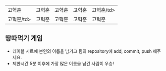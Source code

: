 <table>
      <tbody>
        <tr>
          <td>고혁훈</td>
          <td>고혁훈</td>
          <td>고혁훈</td>
          <td>고혁훈</td>
          <td>고혁훈/td>
        </tr>
        <tr>
          <td>고혁훈/td>
          <td>고혁훈</td>
          <td>고혁훈</td>
          <td>고혁훈</td>
          <td>고혁훈</td>
        </tr>
      </tbody>
</table>

## 땅따먹기 게임

- 테이블 시트에 본인의 이름을 남기고 팀의 repository에 add, commit, push 해주세요.
- 제한시간 5분 이후에 가장 많은 이름을 남긴 사람이 우승!
